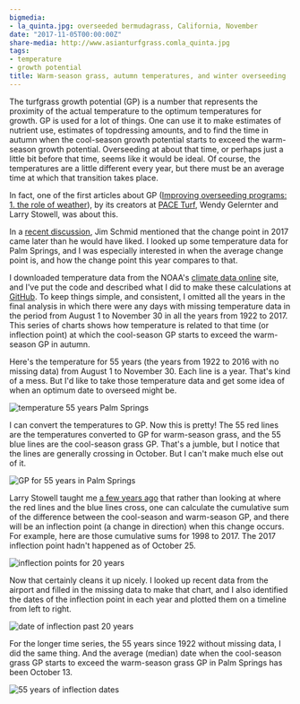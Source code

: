 ```yaml
---
bigmedia:
- la_quinta.jpg: overseeded bermudagrass, California, November
date: "2017-11-05T00:00:00Z"
share-media: http://www.asianturfgrass.comla_quinta.jpg
tags:
- temperature
- growth potential
title: Warm-season grass, autumn temperatures, and winter overseeding
---
```


The turfgrass growth potential (GP) is a number that represents the proximity of the actual temperature to the optimum temperatures for growth. GP is used for a lot of things. One can use it to make estimates of nutrient use, estimates of topdressing amounts, and to find the time in autumn when the cool-season growth potential starts to exceed the warm-season growth potential. Overseeding at about that time, or perhaps just a little bit before that time, seems like it would be ideal. Of course, the temperatures are a little different every year, but there must be an average time at which that transition takes place. 

In fact, one of the first articles about GP ([Improving overseeding programs: 1. the role of weather](http://tic.msu.edu/tgif/flink?recno=102720)), by its creators at [PACE Turf](https://www.paceturf.org/), Wendy Gelernter and Larry Stowell, was about this.

In a [recent discussion](https://twitter.com/paceturf/status/925856403213901824), Jim Schmid mentioned that the change point in 2017 came later than he would have liked. I looked up some temperature data for Palm Springs, and I was especially interested in when the average change point is, and how the change point this year compares to that. 

I downloaded temperature data from the NOAA's [climate data online](https://www.ncdc.noaa.gov/cdo-web/search) site, and I've put the code and described what I did to make these calculations at [GitHub](https://github.com/micahwoods/gp_inflection). To keep things simple, and consistent, I omitted all the years in the final analysis in which there were any days with missing temperature data in the period from August 1 to November 30 in all the years from 1922 to 2017. This series of charts shows how temperature is related to that time (or inflection point) at which the cool-season GP starts to exceed the warm-season GP in autumn.

Here's the temperature for 55 years (the years from 1922 to 2016 with no missing data) from August 1 to November 30. Each line is a year. That's kind of a mess. But I'd like to take those temperature data and get some idea of when an optimum date to overseed might be.

![temperature 55 years Palm Springs](temperature_55_palm_springs.png)

I can convert the temperatures to GP. Now this is pretty! The 55 red lines are the temperatures converted to GP for warm-season grass, and the 55 blue lines are the cool-season grass GP. That's a jumble, but I notice that the lines are generally crossing in October. But I can't make much else out of it.

![GP for 55 years in Palm Springs](gp.png)

Larry Stowell taught me [a few years ago](http://www.seminar.asianturfgrass.com/20140224_overseeding_growth_potential_charts.html) that rather than looking at where the red lines and the blue lines cross, one can calculate the cumulative sum of the difference between the cool-season and warm-season GP, and there will be an inflection point (a change in direction) when this change occurs. For example, here are those cumulative sums for 1998 to 2017. The 2017 inflection point hadn't happened as of October 25.

![inflection points for 20 years](inflection_airport.png)

Now that certainly cleans it up nicely. I looked up recent data from the airport and filled in the missing data to make that chart, and I also identified the dates of the inflection point in each year and plotted them on a timeline from left to right.

![date of inflection past 20 years](date_inflection_palm_springs.png)

For the longer time series, the 55 years since 1922 without missing data, I did the same thing. And the average (median) date when the cool-season grass GP starts to exceed the warm-season grass GP in Palm Springs has been October 13.

![55 years of inflection dates](palm_springs_inflection.png)
